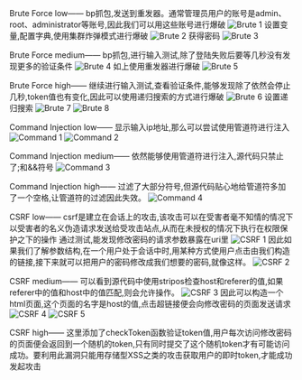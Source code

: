 Brute Force low——
bp抓包,发送到重发器。通常管理员用户的账号是admin、root、administrator等账号,因此我们可以用这些账号进行爆破
![Brute 1](/dvwa/images/Brute1.png)
设置变量,配置字典,使用集群炸弹模式进行爆破
![Brute 2](/dvwa/images/Brute2.png)
获得密码
![Brute 3](/dvwa/images/Brute3.png)

Brute Force medium——
bp抓包,进行输入测试,除了登陆失败后要等几秒没有发现更多的验证条件
![Brute 4](/dvwa/images/Brute4.png)
如上使用重发器进行爆破
![Brute 5](/dvwa/images/Brute5.png)

Brute Force high——
继续进行输入测试,查看验证条件,能够发现除了依然会停止几秒,token值也有变化,因此可以使用递归搜索的方式进行爆破
![Brute 6](/dvwa/images/Brute6.png)
设置递归搜索
![Brute 7](/dvwa/images/Brute7.png)
![Brute 8](/dvwa/images/Brute8.png)

Command Injection low——
显示输入ip地址,那么可以尝试使用管道符进行注入
![Command 1](/dvwa/images/Command1.png)
![Command 2](/dvwa/images/Command2.png)

Command Injection medium——
依然能够使用管道符进行注入,源代码只禁止了;和&&符号
![Command 3](/dvwa/images/Command3.png)

Command Injection high——
过滤了大部分符号,但源代码贴心地给管道符多加了一个空格,让管道符的过滤因此失效。
![Command 4](/dvwa/images/Command4.png)

CSRF low——
csrf是建立在会话上的攻击,该攻击可以在受害者毫不知情的情况下以受害者的名义伪造请求发送给受攻击站点,从而在未授权的情况下执行在权限保护之下的操作
通过测试,能发现修改密码的请求参数暴露在uri里
![CSRF 1](/dvwa/images/csrf1.png)
因此如果我们了解参数结构,在一个用户处于会话中时,用某种方式使用户点击由我们构造的链接,接下来就可以把用户的密码修改成我们想要的密码,就像这样。
![CSRF 2](/dvwa/images/csrf2.png)

CSRF medium——
可以看到源代码中使用stripos检查host和referer的值,如果referer中的值和host中的值匹配,则会允许操作。
![CSRF 3](/dvwa/images/csrf3.png)
因此可以构造一个html页面,这个页面的名字是host的值,点击超链接便会向修改密码的页面发送请求
![CSRF 4](/dvwa/images/csrf4.png)
![CSRF 5](/dvwa/images/csrf5.png)

CSRF high——
这里添加了checkToken函数验证token值,用户每次访问修改密码的页面便会返回到一个随机的token,只有同时提交了这个随机token才有可能访问成功。要利用此漏洞只能用存储型XSS之类的攻击获取用户的即时token,才能成功发起攻击